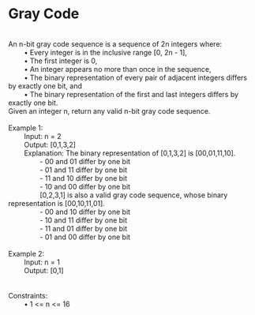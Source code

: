 <h1>Gray Code</h1>
<p><br>
An n-bit gray code sequence is a sequence of 2n integers where:<br>
&emsp; &emsp;•	Every integer is in the inclusive range [0, 2n - 1],<br>
&emsp; &emsp;•	The first integer is 0,<br>
&emsp; &emsp;•	An integer appears no more than once in the sequence,<br>
&emsp; &emsp;•	The binary representation of every pair of adjacent integers differs by exactly one bit, and<br>
&emsp; &emsp;•	The binary representation of the first and last integers differs by exactly one bit.<br>
Given an integer n, return any valid n-bit gray code sequence.<br>
<br>
Example 1:<br>
&emsp; &emsp;Input: n = 2<br>
&emsp; &emsp;Output: [0,1,3,2]<br>
&emsp; &emsp;Explanation: The binary representation of [0,1,3,2] is [00,01,11,10].<br>
&emsp; &emsp;&emsp; &emsp;- 00 and 01 differ by one bit<br>
&emsp; &emsp;&emsp; &emsp;- 01 and 11 differ by one bit<br>
&emsp; &emsp;&emsp; &emsp;- 11 and 10 differ by one bit<br>
&emsp; &emsp;&emsp; &emsp;- 10 and 00 differ by one bit<br>
&emsp; &emsp;&emsp; &emsp;[0,2,3,1] is also a valid gray code sequence, whose binary representation is [00,10,11,01].<br>
&emsp; &emsp;&emsp; &emsp;- 00 and 10 differ by one bit<br>
&emsp; &emsp;&emsp; &emsp;- 10 and 11 differ by one bit<br>
&emsp; &emsp;&emsp; &emsp;- 11 and 01 differ by one bit<br>
&emsp; &emsp;&emsp; &emsp;- 01 and 00 differ by one bit<br>
<br>
Example 2:<br>
&emsp; &emsp;Input: n = 1<br>
&emsp; &emsp;Output: [0,1]<br>
<br> 
<br>
Constraints:<br>
&emsp; &emsp;•	1 <= n <= 16<br>
</p>
